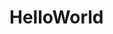 # HelloWorld

[//]: # (# Personal CV)

[//]: # ()
[//]: # (<p><a href="README.md">Chinese</a></p>)

[//]: # ()
[//]: # ()
[//]: # (## Basic information)

[//]: # (- Basic: Guidong Zhu / Male / 1993)

[//]: # (- Work experience: 4 years)

[//]: # (- Career: App Developer)

[//]: # (- University: Tongling University)

[//]: # (- Major: Software Engineering)

[//]: # (- GitHub: [https://github.com/shiqkuangsan]&#40;https://github.com/shiqkuangsan&#41;)

[//]: # (- Tel: 17551035440)

[//]: # (- Email: 761105568@qq.com、 shiqkuang@gmail.com)

[//]: # (- WeChat: shiqkuangsan)

[//]: # (- Expect work location: Nanjing)

[//]: # ()
[//]: # (## Professional ability)

[//]: # (- Proficient in **Java**, **JavaScript**, **TypeScript** dev-language, practiced in **Swift** dev-language，good at **VS Code**, **AndroidStudio**, **WebStorm**, **Xcode** IDE. )

[//]: # ()
[//]: # ()
[//]: # (## Language ability)

[//]: # (- CET4)

[//]: # ()
[//]: # (## Work experience)

[//]: # (### Jiangsu Nanda Softech Medical Technology Co., Ltd  |  App Developer |  2016.7 - ~)

[//]: # (1. develop & pack)

[//]: # (2. app framework)

[//]: # (3. assign tasks)

[//]: # (4. report to the director)

[//]: # (5. interview android, react-native developers)

[//]: # ()
[//]: # ()
[//]: # (## Project experience)

[//]: # (### [专利书包]&#40;https://apps.apple.com/cn/app/id1446241863&#41;)

[//]: # (- Intro)

[//]: # (- Tech Stack)

[//]: # (- Contribution)

[//]: # ()
[//]: # (### [护士继续教育平台]&#40;https://apps.apple.com/cn/app/id1433883456&#41; )

[//]: # (- Intro)

[//]: # (- Tech Stack)

[//]: # (- Contribution)

[//]: # ()
[//]: # ()
[//]: # (### Other Mobile Apps)

[//]: # (### 我的其他 App 项目)

[//]: # ()
[//]: # (| Project         | introduction   | Tech Stacks          | Contribution |)

[//]: # (|:----------:|:----:|:------------:|:----:|)

[//]: # (|[ESRD]&#40;https://baidu.com&#41;        | I'm intro | React Native | Framework building |)

[//]: # (| 远程会诊平台     | I'm intro | React Native | Main developer |)

[//]: # ()
[//]: # (### 我其他的 Web 前端项目)

[//]: # (| Project         | introduction   | Tech Stacks          | Contribution |)

[//]: # (|:----------:|:----:|:------------:|:----:|)

[//]: # (|[华安证券]&#40;https://baidu.com&#41;        | I'm intro | Angular | Main Developer |)

[//]: # (| 车联网       | I'm intro | Vue | Main Developer |)

[//]: # (| [中高知识产权平台]&#40;https://www.cnuip.com&#41;       | I'm intro | Angular | Main Developer |)

[//]: # ()
[//]: # (### Other Web Apps)

[//]: # ()
[//]: # (## Self Evaluate)

[//]: # ()
[//]: # (- Full of interest in new technology, able to effectively solve R & D needs and technical problems)

[//]: # ()
[//]: # (- Get along with colleagues friendly communication barrier free, frequent technical exchange learning mutual promotion)

[//]: # ()
[//]: # (- Work conscientiously and responsibly, and be able to complete work tasks with high quality and efficiency)

[//]: # ()
[//]: # (- The goal is to expand the front end, give priority to react native technology, and give priority to flutter technology)

[//]: # ()
[//]: # (>No Expatriates & No 996)
